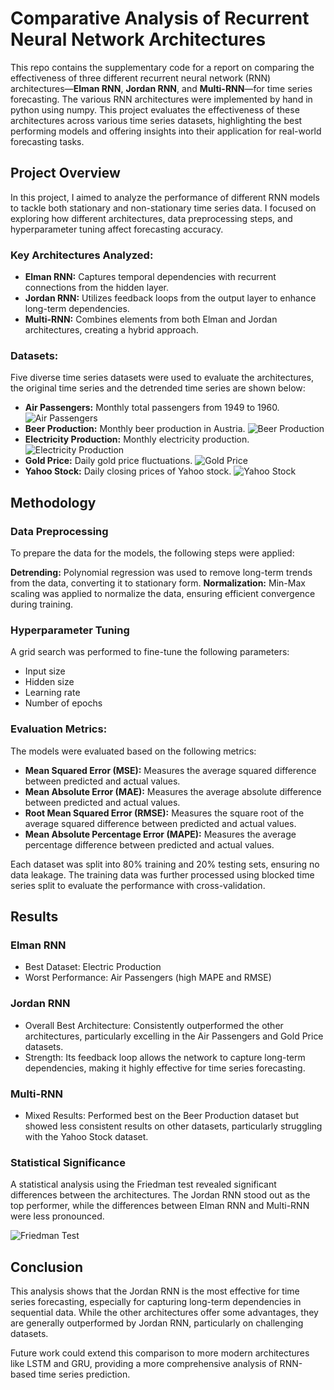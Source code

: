 # Comparative Analysis of Recurrent Neural Network Architectures

This repo contains the supplementary code for a report on comparing the effectiveness of three different recurrent neural network (RNN) architectures—**Elman RNN**, **Jordan RNN**, and **Multi-RNN**—for time series forecasting. The various RNN architectures were implemented by hand in python using numpy. This project evaluates the effectiveness of these architectures across various time series datasets, highlighting the best performing models and offering insights into their application for real-world forecasting tasks.

## Project Overview

In this project, I aimed to analyze the performance of different RNN models to tackle both stationary and non-stationary time series data. I focused on exploring how different architectures, data preprocessing steps, and hyperparameter tuning affect forecasting accuracy.

### Key Architectures Analyzed:
- **Elman RNN:** Captures temporal dependencies with recurrent connections from the hidden layer.
- **Jordan RNN:** Utilizes feedback loops from the output layer to enhance long-term dependencies.
- **Multi-RNN:** Combines elements from both Elman and Jordan architectures, creating a hybrid approach.

### Datasets:

Five diverse time series datasets were used to evaluate the architectures, the original time series and the detrended time series are shown below:

- **Air Passengers:** Monthly total passengers from 1949 to 1960.
![Air Passengers](./figures/air_passengers.png)
- **Beer Production:** Monthly beer production in Austria.
![Beer Production](./figures/beer_production.png)
- **Electricity Production:** Monthly electricity production.
![Electricity Production](./figures/electric_production.png)
- **Gold Price:** Daily gold price fluctuations.
![Gold Price](./figures/gold_price.png)
- **Yahoo Stock:** Daily closing prices of Yahoo stock.
![Yahoo Stock](./figures/yahoo_stock.png)


## Methodology

### Data Preprocessing

To prepare the data for the models, the following steps were applied:

**Detrending:** Polynomial regression was used to remove long-term trends from the data, converting it to stationary form.
**Normalization:** Min-Max scaling was applied to normalize the data, ensuring efficient convergence during training.

### Hyperparameter Tuning
A grid search was performed to fine-tune the following parameters:

- Input size
- Hidden size
- Learning rate
- Number of epochs


### Evaluation Metrics:

The models were evaluated based on the following metrics:

- **Mean Squared Error (MSE):** Measures the average squared difference between predicted and actual values.
- **Mean Absolute Error (MAE):** Measures the average absolute difference between predicted and actual values.
- **Root Mean Squared Error (RMSE):** Measures the square root of the average squared difference between predicted and actual values.
- **Mean Absolute Percentage Error (MAPE):** Measures the average percentage difference between predicted and actual values.

Each dataset was split into 80% training and 20% testing sets, ensuring no data leakage. The training data was further processed using blocked time series split to evaluate the performance with cross-validation.

## Results
### Elman RNN
- Best Dataset: Electric Production
- Worst Performance: Air Passengers (high MAPE and RMSE)

### Jordan RNN
- Overall Best Architecture: Consistently outperformed the other architectures, particularly excelling in the Air Passengers and Gold Price datasets.
- Strength: Its feedback loop allows the network to capture long-term dependencies, making it highly effective for time series forecasting.

### Multi-RNN
- Mixed Results: Performed best on the Beer Production dataset but showed less consistent results on other datasets, particularly struggling with the Yahoo Stock dataset.

### Statistical Significance
A statistical analysis using the Friedman test revealed significant differences between the architectures. The Jordan RNN stood out as the top performer, while the differences between Elman RNN and Multi-RNN were less pronounced.

![Friedman Test](./figures/critical_difference.png)

## Conclusion
This analysis shows that the Jordan RNN is the most effective for time series forecasting, especially for capturing long-term dependencies in sequential data. While the other architectures offer some advantages, they are generally outperformed by Jordan RNN, particularly on challenging datasets.

Future work could extend this comparison to more modern architectures like LSTM and GRU, providing a more comprehensive analysis of RNN-based time series prediction.



